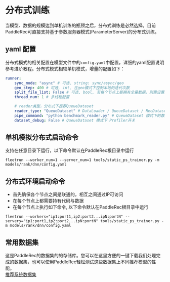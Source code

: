# 分布式训练

当模型、数据的规模达到单机训练的瓶颈之后，分布式训练是必然选择。目前PaddleRec可直接支持基于参数服务器模式(ParameterServer)的分布式训练。


## yaml 配置

分布式模式的相关配置在模型文件中的`config.yaml`中配置，详细的yaml配置说明参考进阶教程。分布式模式相较单机模式，增量的配置如下：

```yaml
runner:
    sync_mode: "async" # 可选, string: sync/async/geo
    geo_step: 400 # 可选, int, 在geo模式下控制本地的迭代次数
    split_file_list: False # 可选, bool, 若每个节点上都拥有全量数据，则需设置为True 
    thread_num: 1 # 多线程配置

    # reader类型，分布式下推荐QueueDataset
    reader_type: "QueueDataset" # DataLoader / QueueDataset / RecDataset
    pipe_command: "python benchmark_reader.py" # QueueDataset 模式下的数据pipe命令
    dataset_debug: False # QueueDataset 模式下 Profiler开关
```

## 单机模拟分布式启动命令

支持在任意目录下运行，以下命令默认在PaddleRec根目录中运行

```shell
fleetrun --worker_num=1 --server_num=1 tools/static_ps_trainer.py -m models/rank/dnn/config.yaml
```

## 分布式环境启动命令

- 首先确保各个节点之间是联通的，相互之间通过IP可访问
- 在每个节点上都需要持有代码与数据
- 在每个节点上执行如下命令, 以下命令默认在PaddleRec根目录中运行

```shell
fleetrun --workers="ip1:port1,ip2:port2...ipN:portN" --servers="ip1:port1,ip2:port2...ipN:portN" tools/static_ps_trainer.py -m models/rank/dnn/config.yaml
```

## 常用数据集
这是PaddleRec的数据集的的存储库。您可以在这里方便的一键下载我们处理完成的数据集，也可以使用PaddleRec轻松测试这些数据集上不同推荐模型的性能。  
[推荐系统数据集](https://github.com/PaddlePaddle/PaddleRec/blob/master/datasets/readme.md)
